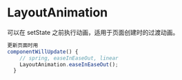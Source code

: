 # LayoutAnimation

可以在 setState 之前执行动画，适用于页面创建时的过渡动画。

```js
更新页面时用
componentWillUpdate() {
    // spring, easeInEaseOut, linear
    LayoutAnimation.easeInEaseOut();
  }
```
